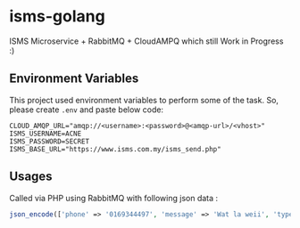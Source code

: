 # isms-golang
ISMS Microservice + RabbitMQ + CloudAMPQ which still Work in Progress :)

## Environment Variables

This project used environment variables to perform some of the task. So, please create `.env` and paste below code:
```
CLOUD_AMQP_URL="amqp://<username>:<password>@<amqp-url>/<vhost>"
ISMS_USERNAME=ACNE
ISMS_PASSWORD=SECRET
ISMS_BASE_URL="https://www.isms.com.my/isms_send.php"
```

## Usages

Called via PHP using RabbitMQ with following json data :

```php
json_encode(['phone' => '0169344497', 'message' => 'Wat la weii', 'type' => 'send_sms']);
```

